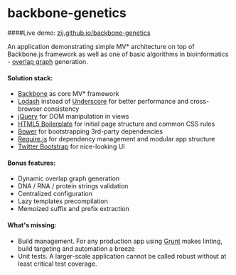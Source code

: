 backbone-genetics
=================
####Live demo: [zij.github.io/backbone-genetics](http://zij.github.io/backbone-genetics)

An application demonstrating simple MV* architecture on top of Backbone.js framework as well as one of basic algorithms in bioinformatics - [overlap graph](http://rosalind.info/problems/grph) generation.

#### Solution stack:
  - [Backbone](http://backbonejs.org) as core MV* framework
  - [Lodash](http://lodash.com) instead of [Underscore](underscorejs.org) for better performance and cross-browser consistency
  - [jQuery](http://jquery.com) for DOM manipulation in views
  - [HTML5 Boilerplate](html5boilerplate.com) for initial page structure and common CSS rules
  - [Bower](http://bower.io) for bootstrapping 3rd-party dependencies
  - [Require.js](http://requirejs.org/) for dependency management and modular app structure
  - [Twitter Bootstrap](http://getbootstrap.com/) for nice-looking UI

#### Bonus features:
  - Dynamic overlap graph generation
  - DNA / RNA / protein strings validation
  - Centralized configuration
  - Lazy templates precompilation
  - Memoized suffix and prefix extraction

#### What's missing:
  - Build management. For any production app using [Grunt](http://gruntjs.com) makes linting, build targeting and automation a breeze
  - Unit tests. A larger-scale application cannot be called robust without at least critical test coverage.

